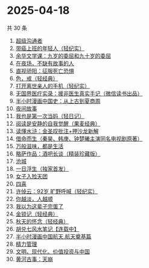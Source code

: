 # 2025-04-18

共 30 条

<!-- BEGIN WEREAD -->
<!-- 最后更新时间 2025-04-18 19:07:51 +0800 -->
1. [超级沟通者](https://weread.qq.com/web/bookDetail/65632ab0813ab9992g0180d2)
1. [带癌上班的年轻人（轻纪实）](https://weread.qq.com/web/bookDetail/6ff32740813ab9d6ag016666)
1. [余华文学课：九岁的委屈和九十岁的委屈](https://weread.qq.com/web/bookDetail/4cc32cb0813ab9d79g011dfe)
1. [在夜场，不缺有故事的人](https://weread.qq.com/web/bookDetail/d4232960813ab9c90g01357e)
1. [直视骄阳：征服死亡恐惧](https://weread.qq.com/web/bookDetail/85e32590813ab9d8ag018dd4)
1. [色，戒（轻经典）](https://weread.qq.com/web/bookDetail/88f32db07166d35688f637b)
1. [打开离世亲人的手机（轻纪实）](https://weread.qq.com/web/bookDetail/8db327e0813ab9d48g016529)
1. [无国界医疗实录：援非医生真实手记（微信读书出品）](https://weread.qq.com/web/bookDetail/ad332060813ab8565g0142f3)
1. [半小时漫画中国史：从上古到夏商周](https://weread.qq.com/web/bookDetail/cd332c50813ab9d8eg01004f)
1. [夜间故事](https://weread.qq.com/web/bookDetail/ea232ac0813ab9d99g014feb)
1. [我也是第一次当妈（轻日记）](https://weread.qq.com/web/bookDetail/e0d32d00813ab9d44g0172a3)
1. [阅读是安静的自我觉醒（果麦经典）](https://weread.qq.com/web/bookDetail/86e32d10813ab9d9bg0148b5)
1. [读懂水浒：金圣叹批注+押沙龙新解](https://weread.qq.com/web/bookDetail/3d432710813ab9cf2g017a0a)
1. [借命而生（秦昊、韩庚、钟楚曦主演同名电视剧原著）](https://weread.qq.com/web/bookDetail/72032f2071645d9d720f710)
1. [万般滋味，都是生活](https://weread.qq.com/web/bookDetail/9e032040813ab7038g01392f)
1. [略萨作品：酒吧长谈（精装珍藏版）](https://weread.qq.com/web/bookDetail/68e32ed0726a0bf868e62c8)
1. [沧城](https://weread.qq.com/web/bookDetail/10e32ff0813ab9c72g019371)
1. [一日浮生（独家首发）](https://weread.qq.com/web/bookDetail/c6e32c40813ab9d66g013590)
1. [女子入殓天团](https://weread.qq.com/web/bookDetail/da9327c0813ab9b69g0107d3)
1. [四喜](https://weread.qq.com/web/bookDetail/72932e00813ab9cf2g0154da)
1. [许倬云：92岁 旷野呼喊（轻纪实）](https://weread.qq.com/web/bookDetail/9f632630813ab9d6ag011c10)
1. [你越淡，人越顺](https://weread.qq.com/web/bookDetail/72532740813ab9c5fg017045)
1. [我以为这辈子完蛋了](https://weread.qq.com/web/bookDetail/39332f50813ab9cf3g010df3)
1. [金锁记（轻经典）](https://weread.qq.com/web/bookDetail/d1b325f0813ab9d6ag012d44)
1. [秋天的怀念（轻经典）](https://weread.qq.com/web/bookDetail/56d32f30813ab9bfdg0197f2)
1. [胡兑七风水笔记【连载中】](https://weread.qq.com/web/bookDetail/de332950813ab9c7cg0134d1)
1. [半小时漫画中国航天.航天奠基篇](https://weread.qq.com/web/bookDetail/370328f0813ab945bg011467)
1. [精力管理](https://weread.qq.com/web/bookDetail/4263296071f8f0464264d41)
1. [文明、现代化、价值投资与中国](https://weread.qq.com/web/bookDetail/6f5323f071bd7f7b6f521e8)
1. [黄河古事：天崩](https://weread.qq.com/web/bookDetail/55532930813ab9ce5g01675f)
<!-- END WEREAD -->